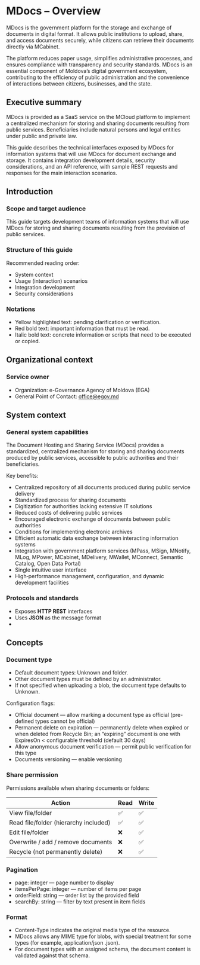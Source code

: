 ﻿# MDocs – Overview

MDocs is the government platform for the storage and exchange of documents in digital format. It allows public institutions to upload, share, and access documents securely, while citizens can retrieve their documents directly via MCabinet.

The platform reduces paper usage, simplifies administrative processes, and ensures compliance with transparency and security standards. MDocs is an essential component of Moldova’s digital government ecosystem, contributing to the efficiency of public administration and the convenience of interactions between citizens, businesses, and the state.

## Executive summary
MDocs is provided as a SaaS service on the MCloud platform to implement a centralized mechanism for storing and sharing documents resulting from public services. Beneficiaries include natural persons and legal entities under public and private law.

This guide describes the technical interfaces exposed by MDocs for information systems that will use MDocs for document exchange and storage. It contains integration development details, security considerations, and an API reference, with sample REST requests and responses for the main interaction scenarios.

## Introduction
### Scope and target audience
This guide targets development teams of information systems that will use MDocs for storing and sharing documents resulting from the provision of public services.

### Structure of this guide
Recommended reading order:

- System context
- Usage (interaction) scenarios
- Integration development
- Security considerations

### Notations

- Yellow highlighted text: pending clarification or verification.
- Red bold text: important information that must be read.
- Italic bold text: concrete information or scripts that need to be executed or copied.

## Organizational context
### Service owner

- Organization: e-Governance Agency of Moldova (EGA)
- General Point of Contact: office@egov.md

## System context
### General system capabilities
The Document Hosting and Sharing Service (MDocs) provides a standardized, centralized mechanism for storing and sharing documents produced by public services, accessible to public authorities and their beneficiaries.

Key benefits:

- Centralized repository of all documents produced during public service delivery
- Standardized process for sharing documents
- Digitization for authorities lacking extensive IT solutions
- Reduced costs of delivering public services
- Encouraged electronic exchange of documents between public authorities
- Conditions for implementing electronic archives
- Efficient automatic data exchange between interacting information systems
- Integration with government platform services (MPass, MSign, MNotify, MLog, MPower, MCabinet, MDelivery, MWallet, MConnect, Semantic Catalog, Open Data Portal)
- Single intuitive user interface
- High‑performance management, configuration, and dynamic development facilities

### Protocols and standards

- Exposes **HTTP REST** interfaces
- Uses **JSON** as the message format
- 
## Concepts
### Document type

- Default document types: Unknown and folder.
- Other document types must be defined by an administrator.
- If not specified when uploading a blob, the document type defaults to Unknown.

Configuration flags:

- Official document — allow marking a document type as official (pre-defined types cannot be official)
- Permanent delete on expiration — permanently delete when expired or when deleted from Recycle Bin; an “expiring” document is one with ExpiresOn < configurable threshold (default 30 days)
- Allow anonymous document verification — permit public verification for this type
- Documents versioning — enable versioning

### Share permission
Permissions available when sharing documents or folders:

| Action | Read | Write |
|--------|------|-------|
| View file/folder | ✅ | ✅ |
| Read file/folder (hierarchy included) | ✅ | ✅ |
| Edit file/folder | ❌ | ✅ |
| Overwrite / add / remove documents | ❌ | ✅ |
| Recycle (not permanently delete) | ❌ | ✅ |

### Pagination

- page: integer — page number to display
- itemsPerPage: integer — number of items per page
- orderField: string — order list by the provided field
- searchBy: string — filter by text present in item fields

### Format

- Content-Type indicates the original media type of the resource.
- MDocs allows any MIME type for blobs, with special treatment for some types (for example, application/json .json).
- For document types with an assigned schema, the document content is validated against that schema.
